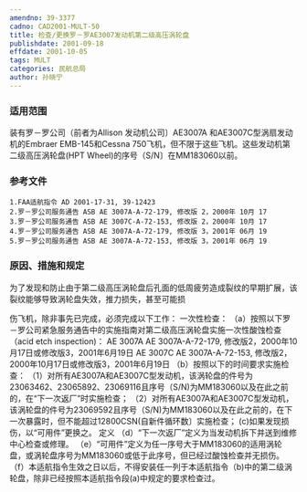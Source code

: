 ```yaml
---
amendno: 39-3377
cadno: CAD2001-MULT-50
title: 检查/更换罗－罗AE3007发动机第二级高压涡轮盘
publishdate: 2001-09-18
effdate: 2001-10-05
tags: MULT
categories: 民航总局
author: 孙晓宁
---
```


### 适用范围 
装有罗－罗公司（前者为Allison 发动机公司〕AE3007A 和AE3007C型涡扇发动机的Embraer EMB-145和Cessna 750飞机，但不限于这些飞机。这些发动机第二级高压涡轮盘(HPT Wheel)的序号（S/N〕在MM183060以前。

<!--more-->
### 参考文件
    1.FAA适航指令 AD 2001-17-31, 39-12423 
    2.罗－罗公司服务通告 ASB AE 3007A-A-72-179, 修改版 2，2000年 10月 17 
    3.罗－罗公司服务通告 ASB AE 3007C-A-72-153, 修改版 2，2000年 10月 17 
    4.罗－罗公司服务通告 ASB AE 3007A-A-72-179, 修改版 3，2001年 06月 19 
    5.罗－罗公司服务通告 ASB AE 3007A-A-72-153, 修改版 3，2001年 06月 19 

### 原因、措施和规定 
为了发现和防止由于第二级高压涡轮盘后孔面的低周疲劳造成裂纹的早期扩展，该裂纹能够导致涡轮盘失效，推力损失，甚至可能损
       
伤飞机，除非事先已完成，必须完成以下工作： 一次性检查： 
    （a）按照以下罗－罗公司紧急服务通告中的实施指南对第二级高压涡轮盘实施一次性酸蚀检查（acid etch inspection)：     AE 3007A  AE 3007A-A-72-179, 修改版2，2000年10月17日或修改版3，2001年6月19日 
    AE 3007C  AE 3007A-A-72-153, 修改版2，2000年10月17日或修改版3，2001年6月19日 
（b）按照以下的时间要求实施检查： 
（1）对所有AE3007A和AE3007C型发动机，该涡轮盘的件号为23063462、23065892、23069116且序号（S/N)为MM183060以及在此之前的，在“下一次返厂”时实施检查； 
（2）对所有AE3007A和AE3007C型发动机，该涡轮盘的件号为23069592且序号（S/N)为MM183060以及在此之前的，在下一次暴露时，但不能超过12800CSN(自新件循环数〕实施检查； 
(c)如果发现损伤，以“可用件”更换之。 
定义 
（d）“下一次返厂”定义为当发动机拆下并送到维修中心检查或修理。 
（e）“可用件”定义为任一序号大于MM183060的适用涡轮盘，或涡轮盘序号为MM183060或低于此序号，但已经过酸蚀检查并无损伤。 
（f）本适航指令生效之日以后，不得安装任一列于本适航指令（b)中的第二级涡轮盘，除非已经按照本适航指令段(a)中规定的要求检查过。

